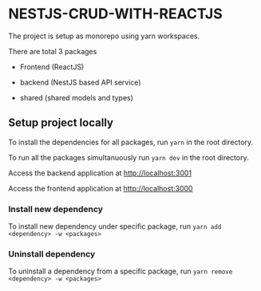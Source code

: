# NESTJS-CRUD-WITH-REACTJS

The project is setup as monorepo using yarn workspaces.

There are total 3 packages

- Frontend (ReactJS)

- backend (NestJS based API service)
- shared (shared models and types)

## Setup project locally

To install the dependencies for all packages, run `yarn` in the root directory.

To run all the packages simultanuously run `yarn dev` in the root directory.

Access the backend application at [http://localhost:3001](http://localhost:3001)

Access the frontend application at [http://localhost:3000](http://localhost:3000)

### Install new dependency

To install new dependency under specific package, run `yarn add <dependency> -w <packages>`

### Uninstall dependency

To uninstall a dependency from a specific package, run `yarn remove <dependency> -w <packages>`
